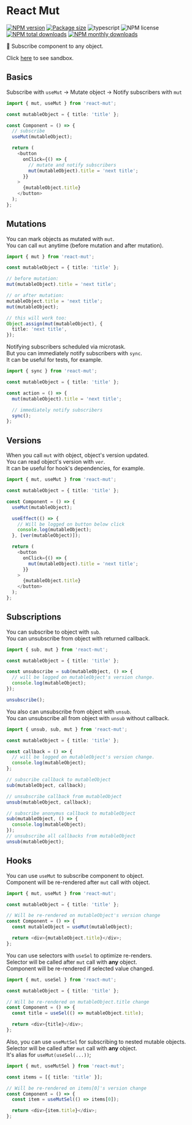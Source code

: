 # React Mut

[![NPM version](https://img.shields.io/npm/v/react-mut.svg?style=flat)](https://www.npmjs.com/package/react-mut)
[![Package size](https://img.shields.io/bundlephobia/minzip/react-mut.svg)](https://bundlephobia.com/result?p=react-mut)
![typescript](https://img.shields.io/badge/%3C%2F%3E-TypeScript-blue.svg)
![NPM license](https://img.shields.io/npm/l/react-mut.svg?style=flat)
[![NPM total downloads](https://img.shields.io/npm/dt/react-mut.svg?style=flat)](https://npmcharts.com/compare/react-mut?minimal=true)
[![NPM monthly downloads](https://img.shields.io/npm/dm/react-mut.svg?style=flat)](https://npmcharts.com/compare/react-mut?minimal=true)

🔗 Subscribe component to any object.

Click [here](https://codesandbox.io/s/react-mut-vguu9j) to see sandbox.

## Basics

Subscribe with `useMut` → Mutate object → Notify subscribers with `mut`

```typescript jsx
import { mut, useMut } from 'react-mut';

const mutableObject = { title: 'title' };

const Component = () => {
  // subscribe
  useMut(mutableObject);

  return (
    <button
      onClick={() => {
        // mutate and notify subscribers
        mut(mutableObject).title = 'next title';
      }}
    >
      {mutableObject.title}
    </button>
  );
};
```

## Mutations

You can mark objects as mutated with `mut`.<br>
You can call `mut` anytime (before mutation and after mutation).

```typescript jsx
import { mut } from 'react-mut';

const mutableObject = { title: 'title' };

// before mutation:
mut(mutableObject).title = 'next title';

// or after mutation:
mutableObject.title = 'next title';
mut(mutableObject);

// this will work too:
Object.assign(mut(mutableObject), {
  title: 'next title',
});
```

Notifying subscribers scheduled via microtask.<br>
But you can immediately notify subscribers with `sync`.<br>
It can be useful for tests, for example.

```typescript jsx
import { sync } from 'react-mut';

const mutableObject = { title: 'title' };

const action = () => {
  mut(mutableObject).title = 'next title';

  // immediately notify subscribers
  sync();
};
```

## Versions

When you call `mut` with object, object's version updated.<br>
You can read object's version with `ver`.<br>
It can be useful for hook's dependencies, for example.

```typescript jsx
import { mut, useMut } from 'react-mut';

const mutableObject = { title: 'title' };

const Component = () => {
  useMut(mutableObject);

  useEffect(() => {
    // Will be logged on button below click
    console.log(mutableObject);
  }, [ver(mutableObject)]);

  return (
    <button
      onClick={() => {
        mut(mutableObject).title = 'next title';
      }}
    >
      {mutableObject.title}
    </button>
  );
};
```

## Subscriptions

You can subscribe to object with `sub`.<br>
You can unsubscribe from object with returned callback.

```typescript jsx
import { sub, mut } from 'react-mut';

const mutableObject = { title: 'title' };

const unsubscribe = sub(mutableObject, () => {
  // will be logged on mutableObject's version change.
  console.log(mutableObject);
});

unsubscribe();
```

You also can unsubscribe from object with `unsub`.<br>
You can unsubscribe all from object with `unsub` without callback.

```typescript jsx
import { unsub, sub, mut } from 'react-mut';

const mutableObject = { title: 'title' };

const callback = () => {
  // will be logged on mutableObject's version change.
  console.log(mutableObject);
};

// subscribe callback to mutableObject
sub(mutableObject, callback);

// unsubscribe callback from mutableObject
unsub(mutableObject, callback);

// subscribe anonymus callback to mutableObject
sub(mutableObject, () => {
  console.log(mutableObject);
});
// unsubscribe all callbacks from mutableObject
unsub(mutableObject);
```

## Hooks

You can use `useMut` to subscribe component to object.<br>
Component will be re-rendered after `mut` call with object.

```typescript jsx
import { mut, useMut } from 'react-mut';

const mutableObject = { title: 'title' };

// Will be re-rendered on mutableObject's version change
const Component = () => {
  const mutableObject = useMut(mutableObject);

  return <div>{mutableObject.title}</div>;
};
```

You can use selectors with `useSel` to optimize re-renders.<br>
Selector will be called after `mut` call with **any** object.<br>
Component will be re-rendered if selected value changed.

```typescript jsx
import { mut, useSel } from 'react-mut';

const mutableObject = { title: 'title' };

// Will be re-rendered on mutableObject.title change
const Component = () => {
  const title = useSel(() => mutableObject.title);

  return <div>{title}</div>;
};
```

Also, you can use `useMutSel` for subscribing to nested mutable objects.
Selector will be called after `mut` call with **any** object.<br>
It's alias for `useMut(useSel(...))`;

```typescript jsx
import { mut, useMutSel } from 'react-mut';

const items = [{ title: 'title' }];

// Will be re-rendered on items[0]'s version change
const Component = () => {
  const item = useMutSel(() => items[0]);

  return <div>{item.title}</div>;
};
```
